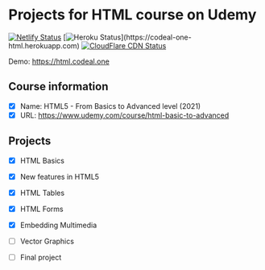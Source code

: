 # Projects for HTML course on Udemy

[![Netlify Status](https://api.netlify.com/api/v1/badges/d0e550d1-0770-40fe-b948-b2a05f13a4e3/deploy-status)](https://app.netlify.com/sites/codeal-one-html/deploys)
[![Heroku Status](https://codeal-one-html.herokuapp.com/heroku.svg?)](https://codeal-one-html.herokuapp.com)
[![CloudFlare CDN Status](https://codeal-one-html.pages.dev/cloudflare.svg)](https://codeal-one-html.pages.dev)

Demo: https://html.codeal.one

## Course information
- [x] Name: HTML5 - From Basics to Advanced level (2021)
- [x] URL: https://www.udemy.com/course/html-basic-to-advanced

## Projects
- [x] HTML Basics
- [x] New features in HTML5
- [x] HTML Tables
- [x] HTML Forms
- [x] Embedding Multimedia
- [ ] Vector Graphics
- [ ] Final project

